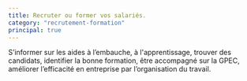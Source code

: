 ```yaml
---
title: Recruter ou former vos salariés.
category: "recrutement-formation"
principal: true
---
```


S’informer sur les aides à l’embauche, à l'apprentissage, trouver des candidats, identifier la bonne formation, être accompagné sur la GPEC, améliorer l’efficacité en entreprise par l’organisation du travail.
